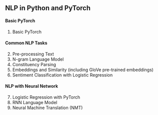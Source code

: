 ## NLP in Python and PyTorch

#### Basic PyTorch
1. Basic PyTorch

#### Common NLP Tasks
2. Pre-processing Text
3. N-gram Language Model
4. Constituency Parsing
5. Embeddings and Similarity (including GloVe pre-trained embeddings)
6. Sentiment Classification with Logistic Regression

#### NLP with Neural Network
7. Logistic Regression with PyTorch
8. RNN Language Model
9. Neural Machine Translation (NMT)

